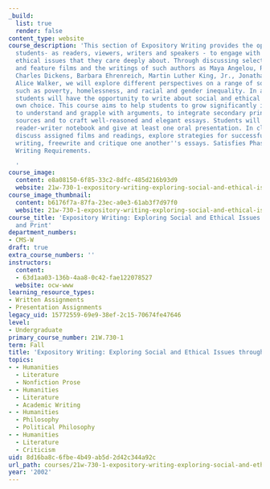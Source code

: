 ```yaml
---
_build:
  list: true
  render: false
content_type: website
course_description: 'This section of Expository Writing provides the opportunity for
  students- as readers, viewers, writers and speakers - to engage with social and
  ethical issues that they care deeply about. Through discussing selected documentary
  and feature films and the writings of such authors as Maya Angelou, Robert Coles,
  Charles Dickens, Barbara Ehrenreich, Martin Luther King, Jr., Jonathan Kozol, and
  Alice Walker, we will explore different perspectives on a range of social problems
  such as poverty, homelessness, and racial and gender inequality. In assigned essays,
  students will have the opportunity to write about social and ethical issues of their
  own choice. This course aims to help students to grow significantly in their ability
  to understand and grapple with arguments, to integrate secondary print and visual
  sources and to craft well-reasoned and elegant essays. Students will also keep a
  reader-writer notebook and give at least one oral presentation. In class we will
  discuss assigned films and readings, explore strategies for successful academic
  writing, freewrite and critique one another''s essays. Satisfies Phase I and CI
  Writing Requirements.

  '
course_image:
  content: e8a08150-6f85-33c2-8dfc-485d216b93d9
  website: 21w-730-1-expository-writing-exploring-social-and-ethical-issues-through-film-and-print-fall-2002
course_image_thumbnail:
  content: b6176f7a-87fa-23ec-a0e3-61ab3f7d97f0
  website: 21w-730-1-expository-writing-exploring-social-and-ethical-issues-through-film-and-print-fall-2002
course_title: 'Expository Writing: Exploring Social and Ethical Issues through Film
  and Print'
department_numbers:
- CMS-W
draft: true
extra_course_numbers: ''
instructors:
  content:
  - 63d1aa03-136b-4aa8-0c42-fae122078527
  website: ocw-www
learning_resource_types:
- Written Assignments
- Presentation Assignments
legacy_uid: 15772559-69e9-38ef-2c15-70674fe47646
level:
- Undergraduate
primary_course_number: 21W.730-1
term: Fall
title: 'Expository Writing: Exploring Social and Ethical Issues through Film and Print'
topics:
- - Humanities
  - Literature
  - Nonfiction Prose
- - Humanities
  - Literature
  - Academic Writing
- - Humanities
  - Philosophy
  - Political Philosophy
- - Humanities
  - Literature
  - Criticism
uid: 8d16ba8c-6fbe-4b49-ab5d-2d42c344a92c
url_path: courses/21w-730-1-expository-writing-exploring-social-and-ethical-issues-through-film-and-print-fall-2002
year: '2002'
---
```

